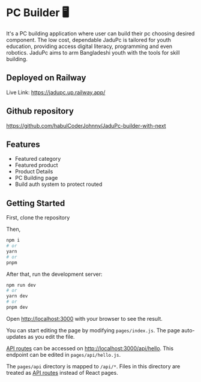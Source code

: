 # PC Builder 🖥️
It's a PC building application where user can build their pc choosing desired component. The low cost, dependable JaduPc is tailored for youth education, providing access digital literacy, programming and even robotics. JaduPc aims to arm Bangladeshi youth with the tools for skill building.

## Deployed on Railway
Live Link: https://jadupc.up.railway.app/

## Github repository
https://github.com/habulCoderJohnny/JaduPc-builder-with-next

## Features
- Featured category
- Featured product
- Product Details
- PC Building page
- Build auth system to protect routed

## Getting Started

First, clone the repository 

Then,
```bash
npm i
# or
yarn 
# or
pnpm 
```

After that, run the development server:

```bash
npm run dev
# or
yarn dev
# or
pnpm dev
```

Open [http://localhost:3000](http://localhost:3000) with your browser to see the result.

You can start editing the page by modifying `pages/index.js`. The page auto-updates as you edit the file.

[API routes](https://nextjs.org/docs/api-routes/introduction) can be accessed on [http://localhost:3000/api/hello](http://localhost:3000/api/hello). This endpoint can be edited in `pages/api/hello.js`.

The `pages/api` directory is mapped to `/api/*`. Files in this directory are treated as [API routes](https://nextjs.org/docs/api-routes/introduction) instead of React pages.
